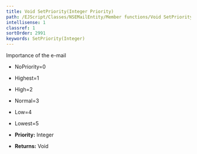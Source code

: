```yaml
---
title: Void SetPriority(Integer Priority)
path: /EJScript/Classes/NSEMailEntity/Member functions/Void SetPriority(Integer p_0)
intellisense: 1
classref: 1
sortOrder: 2991
keywords: SetPriority(Integer)
---
```



Importance of the e-mail
* NoPriority=0
* Highest=1
* High=2
* Normal=3
* Low=4
* Lowest=5


* **Priority:** Integer
* **Returns:** Void


